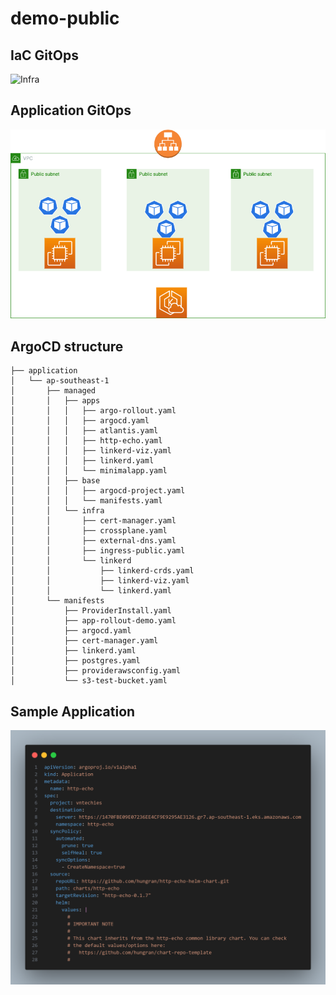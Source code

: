 # demo-public

## IaC GitOps
![Infra](./diagram.png)


## Application GitOps
![app](./app.png)


## ArgoCD structure

```
├── application
│   └── ap-southeast-1
│       ├── managed
│       │   ├── apps
│       │   │   ├── argo-rollout.yaml
│       │   │   ├── argocd.yaml
│       │   │   ├── atlantis.yaml
│       │   │   ├── http-echo.yaml
│       │   │   ├── linkerd-viz.yaml
│       │   │   ├── linkerd.yaml
│       │   │   └── minimalapp.yaml
│       │   ├── base
│       │   │   ├── argocd-project.yaml
│       │   │   └── manifests.yaml
│       │   └── infra
│       │       ├── cert-manager.yaml
│       │       ├── crossplane.yaml
│       │       ├── external-dns.yaml
│       │       ├── ingress-public.yaml
│       │       └── linkerd
│       │           ├── linkerd-crds.yaml
│       │           ├── linkerd-viz.yaml
│       │           └── linkerd.yaml
│       └── manifests
│           ├── ProviderInstall.yaml
│           ├── app-rollout-demo.yaml
│           ├── argocd.yaml
│           ├── cert-manager.yaml
│           ├── linkerd.yaml
│           ├── postgres.yaml
│           ├── providerawsconfig.yaml
│           └── s3-test-bucket.yaml
```
## Sample Application

![sample-application](./sample-application.png)
